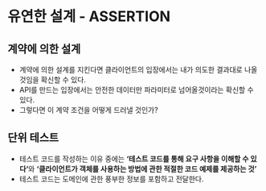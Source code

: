 # 유연한 설계 - ASSERTION

## 계약에 의한 설계&#x20;

* 계약에 의한 설계를 지킨다면 클라이언트의 입장에서는 내가 의도한 결과대로 나올 것임을 확신할 수 있다.
* API를 만드는 입장에서는 안전한 데이터만 파라미터로 넘어올것이라는 확신할 수 있다.
* 그렇다면 이 계약 조건을 어떻게 드러낼 것인가?

## 단위 테스트&#x20;

* 테스트 코드를 작성하는 이유 중에는 **‘테스트 코드를 통해 요구 사항을 이해할 수 있다‘**&#xC640; **‘클라이언트가 객체를 사용하는 방법에 관한 적절한 코드 예제를 제공하는 것’**
* 테스트 코드는 도메인에 관한 풍부한 정보를 포함하고 전달한다.
